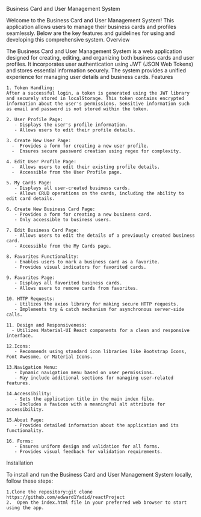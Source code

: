 Business Card and User Management System

Welcome to the Business Card and User Management System! This application allows users to manage their business cards and profiles seamlessly. Below are the key features and guidelines for using and developing this comprehensive system.
Overview

The Business Card and User Management System is a web application designed for creating, editing, and organizing both business cards and user profiles. It incorporates user authentication using JWT (JSON Web Tokens) and stores essential information securely. The system provides a unified experience for managing user details and business cards.
Features

    1. Token Handling:
    After a successful login, a token is generated using the JWT library and securely stored in localStorage. This token contains encrypted information about the user's permissions. Sensitive information such as email and password is not stored within the token.

    2. User Profile Page:
       - Displays the user's profile information.
       - Allows users to edit their profile details.

    3. Create New User Page:
      -  Provides a form for creating a new user profile.
      -  Ensures secure password creation using regex for complexity.

    4. Edit User Profile Page:
      -  Allows users to edit their existing profile details.
      -  Accessible from the User Profile page.

    5. My Cards Page:
       - Displays all user-created business cards.
       - Allows CRUD operations on the cards, including the ability to edit card details.

    6. Create New Business Card Page:
       - Provides a form for creating a new business card.
       - Only accessible to business users.

    7. Edit Business Card Page:
       - Allows users to edit the details of a previously created business card.
       - Accessible from the My Cards page.

    8. Favorites Functionality:
       - Enables users to mark a business card as a favorite.
       - Provides visual indicators for favorited cards.

    9. Favorites Page:
       - Displays all favorited business cards.
       - Allows users to remove cards from favorites.

    10. HTTP Requests:
       - Utilizes the axios library for making secure HTTP requests.
       - Implements try & catch mechanism for asynchronous server-side calls.

    11. Design and Responsiveness:
      - Utilizes Material-UI React components for a clean and responsive interface.

    12.Icons:
       - Recommends using standard icon libraries like Bootstrap Icons, Font Awesome, or Material Icons.

    13.Navigation Menu:
       - Dynamic navigation menu based on user permissions.
       - May include additional sections for managing user-related features.

    14.Accessibility:
       - Sets the application title in the main index file.
       - Includes a favicon with a meaningful alt attribute for accessibility.

    15.About Page:
       - Provides detailed information about the application and its functionality.

    16. Forms:
       - Ensures uniform design and validation for all forms.
       - Provides visual feedback for validation requirements.

Installation

To install and run the Business Card and User Management System locally, follow these steps:

    1.Clone the repository:git clone https://github.com/edward1Yadid/reactProject
    2.  Open the index.html file in your preferred web browser to start using the app.





   
